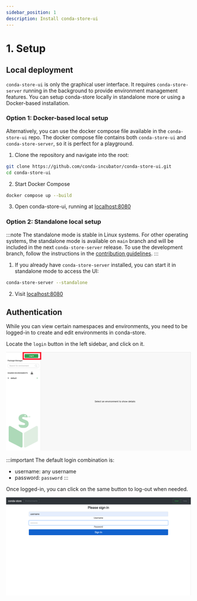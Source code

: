 ```yaml
---
sidebar_position: 1
description: Install conda-store-ui
---
```


# 1. Setup

## Local deployment

`conda-store-ui` is only the graphical user interface.
It requires `conda-store-server` running in the background to provide environment management features.
You can setup conda-store locally in standalone more or using a Docker-based installation.

### Option 1: Docker-based local setup

Alternatively, you can use the  docker compose file available in the `conda-store-ui` repo. The docker compose file contains both `conda-store-ui` and `conda-store-server`, so it is perfect for a playground.

1. Clone the repository and navigate into the root:

```bash
git clone https://github.com/conda-incubator/conda-store-ui.git
cd conda-store-ui
```

2. Start Docker Compose

```bash
docker compose up --build
```

3. Open conda-store-ui, running at [localhost:8080](https://localhost:8080)

### Option 2: Standalone local setup

:::note
The standalone mode is stable in Linux systems.
For other operating systems, the standalone mode is available on `main` branch and will be included in the next `conda-store-server` release. To use the development branch, follow the instructions in the [contribution guidelines][contribution-guidelines].
:::

1. If you already have `conda-store-server` installed, you can start it in standalone mode to access the UI:

```bash
conda-store-server --standalone
```

2. Visit [localhost:8080](https://localhost:8080)

## Authentication

<!-- TODO: Update images to use Playwright-generated ones -->

While you can view certain namespaces and environments, you need to be logged-in to create and edit environments in conda-store.

Locate the `login` button in the left sidebar, and click on it.

![conda-store-ui with login button highlighted](../images/login.png)

:::important
The default login combination is:

* username: any username
* password:  `password`
:::

Once logged-in, you can click on the same button to log-out when needed.

![conda-store-ui authentication screen](../images/authentication.png)

<!-- Internal links -->

[contribution-guidelines]: ../community/contribute/contribute-code#linux
